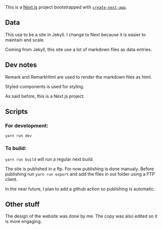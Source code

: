 This is a [Next.js](https://nextjs.org/) project bootstrapped with [`create-next-app`](https://github.com/vercel/next.js/tree/canary/packages/create-next-app).

## Data

This use to be a site in Jekyll. I change to Next because it is easier to maintain and scale. 

Coming from Jekyll, this site use a lot of markdown files as data entries.

## Dev notes

Remark and RemarkHtml are used to render the markdown files as html.

Styled-components is used for styling.

As said before, this is a Next.js project.

## Scripts

### For development: 

`yarn run dev`

### To build: 

`yarn run build` will run a regular next build.

The site is published in a ftp. For now publishing is done manualy. Before publishing run `yarn run export` and add the files in out folder using a FTP client.

In the near future, I plan to add a github action so publishing is automatic.



## Other stuff

The design of the website was done by me. The copy was also edited so it is more engaging.
